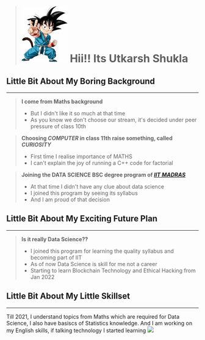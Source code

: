   > # ![!](images/gokuchild.jpg) **Hii!! Its Utkarsh Shukla**             


## Little Bit About My Boring Background
___

  > **I come from Maths background**
  >
  > - But I didn't like it so much at that time
  > - As you know we don't choose our stream, it's decided under peer pressure of class 10th


  > **Choosing *COMPUTER* in class 11th raise something, called *CURIOSITY***
  >
  > - First time I realise importance of MATHS
  > - I can't explain the joy of running a C++ code for factorial


  > **Joining the DATA SCIENCE BSC degree program of [***IIT MADRAS***](https://onlinedegree.iitm.ac.in/index.html)**
  >
  > - At that time I didn't have any clue about data science
  > - I joined this program by seeing its syllabus 
  > - And I am proud of that decision

## Little Bit About My Exciting Future Plan
***

  > **Is it really Data Science??**
  >
  > - I joined this program for learning the quality syllabus and becoming part of IIT 
  > - As of now Data Science is skill for me not a career
  > - Starting to learn Blockchain Technology and Ethical Hacking from Jan 2022  


## Little Bit About My Little Skillset
___

Till 2021, I understand topics from Maths which are required for Data Science,
I also have basiscs of Statistics knowledge. And I am working on my English skills, if talking technology I started learning ![](https://icons8.com/icon/Rc0Xn5AtE8kX/python--v2)
